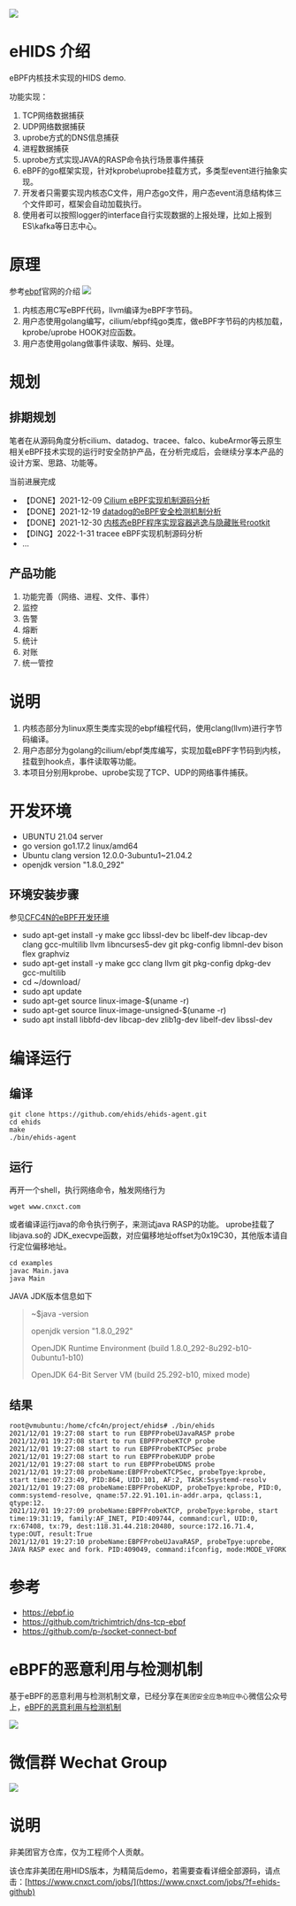![](./images/ehids-logo-1.png)

# eHIDS 介绍
eBPF内核技术实现的HIDS demo. 

功能实现：
1. TCP网络数据捕获
2. UDP网络数据捕获
3. uprobe方式的DNS信息捕获
4. 进程数据捕获
5. uprobe方式实现JAVA的RASP命令执行场景事件捕获
6. eBPF的go框架实现，针对kprobe\uprobe挂载方式，多类型event进行抽象实现。
7. 开发者只需要实现内核态C文件，用户态go文件，用户态event消息结构体三个文件即可，框架会自动加载执行。
8. 使用者可以按照logger的interface自行实现数据的上报处理，比如上报到ES\kafka等日志中心。


# 原理

参考[ebpf](https://ebpf.io)官网的介绍
![](https://ebpf.io/static/overview-bf463455a5666fc3fb841b9240d588ff.png)

1. 内核态用C写eBPF代码，llvm编译为eBPF字节码。
2. 用户态使用golang编写，cilium/ebpf纯go类库，做eBPF字节码的内核加载，kprobe/uprobe HOOK对应函数。
3. 用户态使用golang做事件读取、解码、处理。

# 规划
## 排期规划
笔者在从源码角度分析cilium、datadog、tracee、falco、kubeArmor等云原生相关eBPF技术实现的运行时安全防护产品，在分析完成后，会继续分享本产品的设计方案、思路、功能等。

当前进展完成

* 【DONE】2021-12-09 [Cilium eBPF实现机制源码分析](https://www.cnxct.com/how-does-cilium-use-ebpf-with-go-and-c/?f=g_ehids)
* 【DONE】2021-12-19 [datadog的eBPF安全检测机制分析](https://www.cnxct.com/how-does-datadog-use-ebpf-in-runtime-security/?f=g_ehids)
* 【DONE】2021-12-30 [内核态eBPF程序实现容器逃逸与隐藏账号rootkit](https://mp.weixin.qq.com/s?__biz=MzUyMDM0OTY5NA==&mid=2247483773&idx=1&sn=d9a6233f2ec94b63304209246b1b6a3b&chksm=f9eaf3ecce9d7afa8c539e47ddd0250874859bc4e81e6206a0d1b3fdaffd712bf81389ced579&token=1909106120&lang=zh_CN#rd)
* 【DING】2022-1-31 tracee eBPF实现机制源码分析
* ...

## 产品功能
1. 功能完善（网络、进程、文件、事件）
2. 监控
3. 告警
4. 熔断
5. 统计
6. 对账
7. 统一管控

# 说明

1. 内核态部分为linux原生类库实现的ebpf编程代码，使用clang(llvm)进行字节码编译。
2. 用户态部分为golang的cilium/ebpf类库编写，实现加载eBPF字节码到内核，挂载到hook点，事件读取等功能。
3. 本项目分别用kprobe、uprobe实现了TCP、UDP的网络事件捕获。
  

# 开发环境

* UBUNTU 21.04 server
* go version go1.17.2 linux/amd64
* Ubuntu clang version 12.0.0-3ubuntu1~21.04.2
* openjdk version "1.8.0_292"

## 环境安装步骤

参见[CFC4N的eBPF开发环境](https://www.cnxct.com/lessons-using-ebpf-accelerating-cloud-native-zh/?f=github#i-3)

* sudo apt-get install -y make gcc libssl-dev bc libelf-dev libcap-dev clang gcc-multilib llvm libncurses5-dev git
  pkg-config libmnl-dev bison flex graphviz
* sudo apt-get install -y make gcc clang llvm git pkg-config dpkg-dev gcc-multilib
* cd ~/download/
* sudo apt update
* sudo apt-get source linux-image-$(uname -r)
* sudo apt-get source linux-image-unsigned-$(uname -r)
* sudo apt install libbfd-dev libcap-dev zlib1g-dev libelf-dev libssl-dev

# 编译运行

## 编译

```shell
git clone https://github.com/ehids/ehids-agent.git
cd ehids
make
./bin/ehids-agent
```

## 运行

再开一个shell，执行网络命令，触发网络行为
```shell
wget www.cnxct.com
```

或者编译运行java的命令执行例子，来测试java RASP的功能。
uprobe挂载了libjava.so的 JDK_execvpe函数，对应偏移地址offset为0x19C30，其他版本请自行定位偏移地址。
```shell
cd examples
javac Main.java
java Main
```
JAVA JDK版本信息如下
> ~$java -version
> 
> openjdk version "1.8.0_292" 
>
> OpenJDK Runtime Environment (build 1.8.0_292-8u292-b10-0ubuntu1-b10)
> 
> OpenJDK 64-Bit Server VM (build 25.292-b10, mixed mode)
## 结果

```shell
root@vmubuntu:/home/cfc4n/project/ehids# ./bin/ehids
2021/12/01 19:27:08 start to run EBPFProbeUJavaRASP probe
2021/12/01 19:27:08 start to run EBPFProbeKTCP probe
2021/12/01 19:27:08 start to run EBPFProbeKTCPSec probe
2021/12/01 19:27:08 start to run EBPFProbeKUDP probe
2021/12/01 19:27:08 start to run EBPFProbeUDNS probe
2021/12/01 19:27:08 probeName:EBPFProbeKTCPSec, probeTpye:kprobe, start time:07:23:49, PID:864, UID:101, AF:2, TASK:5systemd-resolv
2021/12/01 19:27:08 probeName:EBPFProbeKUDP, probeTpye:kprobe, PID:0, comm:systemd-resolve, qname:57.22.91.101.in-addr.arpa, qclass:1, qtype:12.
2021/12/01 19:27:09 probeName:EBPFProbeKTCP, probeTpye:kprobe, start time:19:31:19, family:AF_INET, PID:409744, command:curl, UID:0, rx:67408, tx:79, dest:118.31.44.218:20480, source:172.16.71.4, type:OUT, result:True
2021/12/01 19:27:10 probeName:EBPFProbeUJavaRASP, probeTpye:uprobe, JAVA RASP exec and fork. PID:409049, command:ifconfig, mode:MODE_VFORK
```

# 参考

* https://ebpf.io
* https://github.com/trichimtrich/dns-tcp-ebpf
* https://github.com/p-/socket-connect-bpf

# eBPF的恶意利用与检测机制

基于eBPF的恶意利用与检测机制文章，已经分享在`美团安全应急响应中心`微信公众号上，[eBPF的恶意利用与检测机制](https://mp.weixin.qq.com/s/-1GiCncNTqtfO_grQT7cGw)

![](./images/ebpf-evil-use-detect-kernel-space.png)

# 微信群 Wechat Group

![](./images/wechat-group.jpg)

# 说明

非美团官方仓库，仅为工程师个人贡献。

该仓库非美团在用HIDS版本，为精简后demo，若需要查看详细全部源码，请点击：[https://www.cnxct.com/jobs/](https://www.cnxct.com/jobs/?f=ehids-github)
